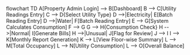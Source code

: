 flowchart TD
A[Property Admin Login] --> B[Dashboard]
B --> C[Utility Readings Entry]
C --> D{Select Utility Type}
D -->|Electricity| E[Batch Reading Entry]
D -->|Water| F[Batch Reading Entry]
E --> G[System Calculates Consumption]
F --> G
G --> H{Consumption Check}
H -->|Normal| I[Generate Bills]
H -->|Unusual| J[Flag for Review]
J --> I
I --> K[Monthly Report Generation]
K --> L[View Floor-wise Summary]
L --> M[Total Occupancy]
L --> N[Utility Consumption]
L --> O[Overall Balance]
